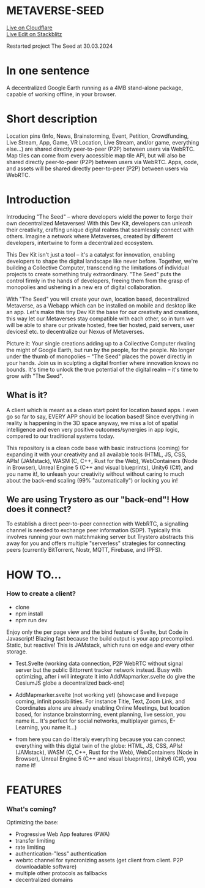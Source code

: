 # METAVERSE-SEED
[Live on Cloudflare](https://metaverse-seed.pages.dev/) <br>
[Live Edit on Stackblitz](https://stackblitz.com/github/worldpeaceenginelabs/metaverse-seed)

Restarted project The Seed at 30.03.2024

# In one sentence

A decentralized Google Earth running as a 4MB stand-alone package, capable of working offline, in your browser.

# Short description

Location pins (Info, News, Brainstorming, Event, Petition, Crowdfunding, Live Stream, App, Game, VR Location, Live Stream, and/or game, everything else...) are shared directly peer-to-peer (P2P) between users via WebRTC. Map tiles can come from every accessible map tile API, but will also be shared directly peer-to-peer (P2P) between users via WebRTC.
Apps, code, and assets will be shared directly peer-to-peer (P2P) between users via WebRTC.

# Introduction

Introducing "The Seed" – where developers wield the power to forge their own decentralized Metaverses! With this Dev Kit, developers can unleash their creativity, crafting unique digital realms that seamlessly connect with others. Imagine a network where Metaverses, created by different developers, intertwine to form a decentralized ecosystem.

This Dev Kit isn't just a tool – it's a catalyst for innovation, enabling developers to shape the digital landscape like never before. Together, we're building a Collective Computer, transcending the limitations of individual projects to create something truly extraordinary. "The Seed" puts the control firmly in the hands of developers, freeing them from the grasp of monopolies and ushering in a new era of digital collaboration.

With "The Seed" you will create your own, location based, decentralized Metaverse, as a Webapp which can be installed on mobile and desktop like an app. 
Let's make this tiny Dev Kit the base for our creativity and creations, this way let our Metaverses stay compatible with each other, so in turn we will be able to share our private hosted, free tier hosted, paid servers, user devices! etc. to decentralize our Nexus of Metaverses.

Picture it: Your single creations adding up to a Collective Computer rivaling the might of Google Earth, but run by the people, for the people. No longer under the thumb of monopolies – "The Seed" places the power directly in your hands. Join us in sculpting a digital frontier where innovation knows no bounds. It's time to unlock the true potential of the digital realm – it's time to grow with "The Seed".

## What is it?

A client which is meant as a clean start point for location based apps. I even go so far to say, EVERY APP should be location based! Since everything in reality is happening in the 3D space anyway, we miss a lot of spatial intelligence and even very positive outcomes/synergies in app logic, compared to our traditional systems today.

This repository is a clean code base with basic instructions (coming) for expanding it with your creativity and all available tools (HTML, JS, CSS, APIs! (JAMstack),  WASM (C, C++, Rust for the Web), WebContainers (Node in Browser), Unreal Engine 5 (C++ and visual blueprints), Unity6 (C#), and you name it!, to unleash your creativity without without caring to much about the back-end scaling (99% "automatically") or locking you in!

## We are using Trystero as our "back-end"! How does it connect?

To establish a direct peer-to-peer connection with WebRTC, a signalling channel is needed to exchange peer information (SDP). Typically this involves running your own matchmaking server but Trystero abstracts this away for you and offers multiple "serverless" strategies for connecting peers (currently BitTorrent, Nostr, MQTT, Firebase, and IPFS).

# HOW TO...

### How to create a client?
- clone
- npm install
- npm run dev
 
Enjoy only the per page view and the bind feature of Svelte, but Code in Javascript! Blazing fast because the build output is your app precompiled. Static, but reactive! This is JAMstack, which runs on edge and every other storage.

- Test.Svelte (working data connection, P2P WebRTC without signal server but the public Bittorrent tracker network instead. Busy with optimizing, after i will integrate it into AddMapmarker.svelte do give the CesiumJS globe a decentralized back-end)

- AddMapmarker.svelte (not working yet) (showcase and livepage coming, infinit possibilities. For instance Title, Text, Zoom Link, and Coordinates alone are already enabling Online Meetings, but location based, for instance brainstorming, event planning, live session, you name it... It's perfect for social networks, multiplayer games, E-Learning, you name it...)
- from here you can do litteraly everything because you can connect everything with this digtal twin of the globe:
HTML, JS, CSS, APIs! (JAMstack),  WASM (C, C++, Rust for the Web), WebContainers (Node in Browser), Unreal Engine 5 (C++ and visual blueprints), Unity6 (C#), you name it!

# FEATURES

### What's coming?
Optimizing the base:
- Progressive Web App features (PWA)
- transfer limiting
- rate limiting
- authentication-"less" authentication
- webrtc channel for syncronizing assets (get client from client. P2P downloadable software)
- multiple other protocols as fallbacks
- decentralized domains